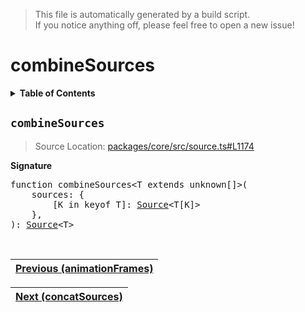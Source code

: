 > This file is automatically generated by a build script.<br>If you notice anything off, please feel free to open a new issue!

# combineSources

<details><summary><b>Table of Contents</b></summary><br>

1. [<code>combineSources</code>](#combineSources)</details>

## <a name="combineSources"></a><code>combineSources</code>

> Source Location: [packages\/core\/src\/source.ts#L1174](..\/..\/packages\/core\/src\/source.ts#L1174)

<b>Signature</b>

<pre>function combineSources&lt;T extends unknown[]&gt;(<br>    sources: {<br>        [K in keyof T]: <a href="../01-api-basics/03-Source.md#Source-Interface">Source</a>&lt;T[K]&gt;<br>    },<br>): <a href="../01-api-basics/03-Source.md#Source-Interface">Source</a>&lt;T&gt;</pre><br>

| [Previous \(animationFrames\)](01-animationFrames.md#readme) |
| --- |

<div align="right">

| [Next \(concatSources\)](03-concatSources.md#readme) |
| --- |
</div>

